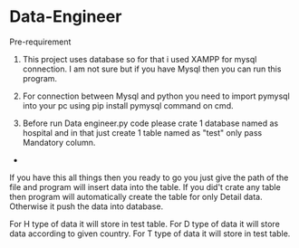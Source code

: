 # Data-Engineer
Pre-requirement
1. This project uses database so for that i used XAMPP for mysql connection.
   I am not sure but if you have Mysql then you can run this program.

2. For connection between Mysql and python you need to import pymysql into your pc using pip install pymysql command on cmd.

3. Before run Data engineer.py code please crate 1 database named as hospital and in that just create 1 table named as "test" only pass Mandatory column.  

*


If you have this all things then you ready to go you just give the path of the file and program will insert data into the table. 
If you did't crate any table then program will automatically create the table for only Detail data.
Otherwise it push the data into database.

For H type of data it will store in test table.
For D type of data it will store data according to given country.
For T type of data it will store in test table.
